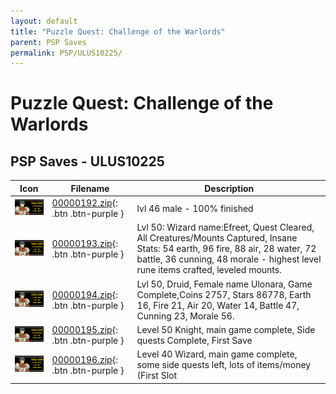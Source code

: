 ```yaml
---
layout: default
title: "Puzzle Quest: Challenge of the Warlords"
parent: PSP Saves
permalink: PSP/ULUS10225/
---
```

# Puzzle Quest: Challenge of the Warlords

## PSP Saves - ULUS10225

| Icon | Filename | Description |
|------|----------|-------------|
| ![Puzzle Quest: Challenge of the Warlords](ICON0.PNG) | [00000192.zip](00000192.zip){: .btn .btn-purple } | lvl 46 male - 100% finished |
| ![Puzzle Quest: Challenge of the Warlords](ICON0.PNG) | [00000193.zip](00000193.zip){: .btn .btn-purple } | Lvl 50: Wizard name:Efreet, Quest Cleared, All Creatures/Mounts Captured, Insane Stats: 54 earth, 96 fire, 88 air, 28 water, 72 battle, 36 cunning, 48 morale - highest level rune items crafted, leveled mounts. |
| ![Puzzle Quest: Challenge of the Warlords](ICON0.PNG) | [00000194.zip](00000194.zip){: .btn .btn-purple } | Lvl 50, Druid, Female name Ulonara, Game Complete,Coins 2757, Stars 86778, Earth 16, Fire 21, Air 20, Water 14, Battle 47, Cunning 23, Morale 56. |
| ![Puzzle Quest: Challenge of the Warlords](ICON0.PNG) | [00000195.zip](00000195.zip){: .btn .btn-purple } | Level 50 Knight, main game complete, Side quests Complete, First Save |
| ![Puzzle Quest: Challenge of the Warlords](ICON0.PNG) | [00000196.zip](00000196.zip){: .btn .btn-purple } | Level 40 Wizard, main game complete, some side quests left, lots of items/money (First Slot |
